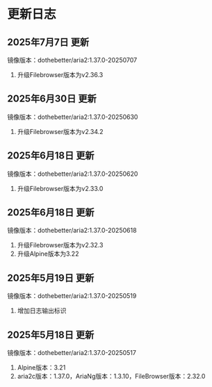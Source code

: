 # 更新日志

## 2025年7月7日 更新
镜像版本：dothebetter/aria2:1.37.0-20250707
1. 升级Filebrowser版本为v2.36.3

## 2025年6月30日 更新
镜像版本：dothebetter/aria2:1.37.0-20250630
1. 升级Filebrowser版本为v2.34.2

## 2025年6月18日 更新
镜像版本：dothebetter/aria2:1.37.0-20250620
1. 升级Filebrowser版本为v2.33.0

## 2025年6月18日 更新
镜像版本：dothebetter/aria2:1.37.0-20250618
1. 升级Filebrowser版本为v2.32.3
2. 升级Alpine版本为3.22

## 2025年5月19日 更新
镜像版本：dothebetter/aria2:1.37.0-20250519
1. 增加日志输出标识

## 2025年5月18日 更新
镜像版本：dothebetter/aria2:1.37.0-20250517
1. Alpine版本：3.21
2. aria2c版本：1.37.0，AriaNg版本：1.3.10，FileBrowser版本：2.32.0